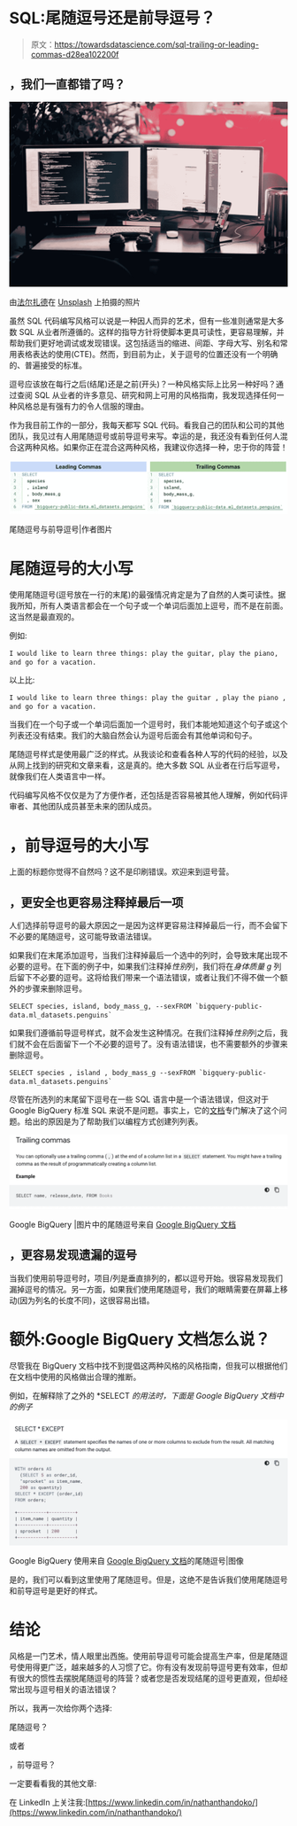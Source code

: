 # SQL:尾随逗号还是前导逗号？

> 原文：<https://towardsdatascience.com/sql-trailing-or-leading-commas-d28ea102200f>

## ，我们一直都错了吗？

![](img/77a798beb3b77c12ed17f5c8aaffba9d.png)

由[法尔扎德](https://unsplash.com/@euwars?utm_source=medium&utm_medium=referral)在 [Unsplash](https://unsplash.com?utm_source=medium&utm_medium=referral) 上拍摄的照片

虽然 SQL 代码编写风格可以说是一种因人而异的艺术，但有一些准则通常是大多数 SQL 从业者所遵循的。这样的指导方针将使脚本更具可读性，更容易理解，并帮助我们更好地调试或发现错误。这包括适当的缩进、间距、字母大写、别名和常用表格表达的使用(CTE)。然而，到目前为止，关于逗号的位置还没有一个明确的、普遍接受的标准。

逗号应该放在每行之后(结尾)还是之前(开头)？一种风格实际上比另一种好吗？通过查阅 SQL 从业者的许多意见、研究和网上可用的风格指南，我发现选择任何一种风格总是有强有力的令人信服的理由。

作为我目前工作的一部分，我每天都写 SQL 代码。看我自己的团队和公司的其他团队，我见过有人用尾随逗号或前导逗号来写。幸运的是，我还没有看到任何人混合这两种风格。如果你正在混合这两种风格，我建议你选择一种，忠于你的阵营！

![](img/f211632ece691c8bbf4e07c750f7c3e3.png)

尾随逗号与前导逗号|作者图片

# 尾随逗号的大小写

使用尾随逗号(逗号放在一行的末尾)的最强情况肯定是为了自然的人类可读性。据我所知，所有人类语言都会在一个句子或一个单词后面加上逗号，而不是在前面。这当然是最直观的。

例如:

```
I would like to learn three things: play the guitar, play the piano, and go for a vacation.
```

以上比:

```
I would like to learn three things: play the guitar , play the piano , and go for a vacation.
```

当我们在一个句子或一个单词后面加一个逗号时，我们本能地知道这个句子或这个列表还没有结束。我们的大脑自然会认为逗号后面会有其他单词和句子。

尾随逗号样式是使用最广泛的样式。从我谈论和查看各种人写的代码的经验，以及从网上找到的研究和文章来看，这是真的。绝大多数 SQL 从业者在行后写逗号，就像我们在人类语言中一样。

代码编写风格不仅仅是为了方便作者，还包括是否容易被其他人理解，例如代码评审者、其他团队成员甚至未来的团队成员。

# ，前导逗号的大小写

上面的标题你觉得不自然吗？这不是印刷错误。欢迎来到逗号营。

## ，更安全也更容易注释掉最后一项

人们选择前导逗号的最大原因之一是因为这样更容易注释掉最后一行，而不会留下不必要的尾随逗号，这可能导致语法错误。

如果我们在末尾添加逗号，当我们注释掉最后一个选中的列时，会导致末尾出现不必要的逗号。在下面的例子中，如果我们注释掉*性别*列，我们将在*身体质量 g* 列后留下不必要的逗号。这将给我们带来一个语法错误，或者让我们不得不做一个额外的步骤来删除逗号。

```
SELECT species, island, body_mass_g, --sexFROM `bigquery-public-data.ml_datasets.penguins`
```

如果我们遵循前导逗号样式，就不会发生这种情况。在我们注释掉*性别*列之后，我们就不会在后面留下一个不必要的逗号了。没有语法错误，也不需要额外的步骤来删除逗号。

```
SELECT species , island , body_mass_g --sexFROM `bigquery-public-data.ml_datasets.penguins`
```

尽管在所选列的末尾留下逗号在一些 SQL 语言中是一个语法错误，但这对于 Google BigQuery 标准 SQL 来说不是问题。事实上，它的[文档](https://cloud.google.com/bigquery/docs/reference/standard-sql/lexical#trailing_commas)专门解决了这个问题。给出的原因是为了帮助我们以编程方式创建列列表。

![](img/569da0b5e722b4bd0f703d5b6db9ad02.png)

Google BigQuery |图片中的尾随逗号来自 [Google BigQuery 文档](https://cloud.google.com/bigquery/docs/reference/standard-sql/lexical#trailing_commas)

## ，更容易发现遗漏的逗号

当我们使用前导逗号时，项目/列是垂直排列的，都以逗号开始。很容易发现我们漏掉逗号的情况。另一方面，如果我们使用尾随逗号，我们的眼睛需要在屏幕上移动(因为列名的长度不同)，这很容易出错。

# 额外:Google BigQuery 文档怎么说？

尽管我在 BigQuery 文档中找不到提倡这两种风格的风格指南，但我可以根据他们在文档中使用的风格做出合理的推断。

例如，在解释除了之外的 *SELECT *的用法时，下面是 Google BigQuery 文档中的例子*

![](img/3e227dbc61f2496d0b8b4900469619c7.png)

Google BigQuery 使用来自 [Google BigQuery 文档](https://cloud.google.com/bigquery/docs/reference/standard-sql/query-syntax#select_except)的尾随逗号|图像

是的，我们可以看到这里使用了尾随逗号。但是，这绝不是告诉我们使用尾随逗号和前导逗号是更好的样式。

# 结论

风格是一门艺术，情人眼里出西施。使用前导逗号可能会提高生产率，但是尾随逗号使用得更广泛，越来越多的人习惯了它。你有没有发现前导逗号更有效率，但却有很大的惯性去摆脱尾随逗号的阵营？或者您是否发现结尾的逗号更直观，但却经常出现与逗号相关的语法错误？

所以，我再一次给你两个选择:

尾随逗号？

或者

，前导逗号？

一定要看看我的其他文章:

[](https://medium.com/learning-sql/reproducible-random-split-in-bigquery-sql-for-beginners-f36a5825528)  [](/7-data-visualization-best-practices-everyone-must-know-b68ebe329b1e)  [](/data-science-career-switch-is-masters-degree-worth-it-part-2-1110c3440e4b)  

在 LinkedIn 上关注我:[https://www.linkedin.com/in/nathanthandoko/](https://www.linkedin.com/in/nathanthandoko/)